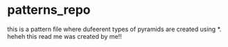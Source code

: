 # patterns_repo
this is a pattern file where dufeerent types of pyramids are created using *.
heheh this read me was created by me!!
